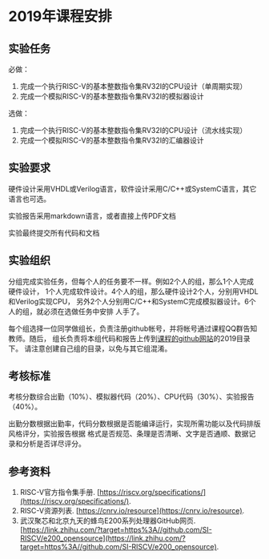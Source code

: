 # 2019年课程安排

## 实验任务

必做：
1. 完成一个执行RISC-V的基本整数指令集RV32I的CPU设计（单周期实现）
2. 完成一个模拟RISC-V的基本整数指令集RV32I的模拟器设计

选做：
1. 完成一个执行RISC-V的基本整数指令集RV32I的CPU设计（流水线实现）
2. 完成一个模拟RISC-V的基本整数指令集RV32I的汇编器设计

## 实验要求

硬件设计采用VHDL或Verilog语言，软件设计采用C/C++或SystemC语言，其它语言也可选。

实验报告采用markdown语言，或者直接上传PDF文档

实验最终提交所有代码和文档

## 实验组织

分组完成实验任务，但每个人的任务要不一样。例如2个人的组，那么1个人完成硬件设计，
1个人完成软件设计。4个人的组，那么硬件设计2个人，分别用VHDL和Verilog实现CPU，
另外2个人分别用C/C++和SystemC完成模拟器设计。6个人的组，就必须在选做任务中安排
人手了。

每个组选择一位同学做组长，负责注册github帐号，并将帐号通过课程QQ群告知教师。随后，
组长负责将本组代码和报告上传到[课程的github网站](https://github.com/luojike/cpudesign)的2019目录下。
请注意创建自己组的目录，以免与其它组混淆。

## 考核标准

考核分数综合出勤（10%）、模拟器代码（20%）、CPU代码（30%）、实验报告（40%）。

出勤分数根据出勤率，代码分数根据是否能编译运行，实现所需功能以及代码排版风格评分，实验报告根据
格式是否规范、条理是否清晰、文字是否通顺、数据记录和分析是否详尽评分。

## 参考资料

1. RISC-V官方指令集手册. [https://riscv.org/specifications/](https://riscv.org/specifications/).
2. RISC-V资源列表. [https://cnrv.io/resource](https://cnrv.io/resource).
3. 武汉聚芯和北京九天的蜂鸟E200系列处理器GitHub网页. [https://link.zhihu.com/?target=https%3A//github.com/SI-RISCV/e200_opensource](https://link.zhihu.com/?target=https%3A//github.com/SI-RISCV/e200_opensource).

